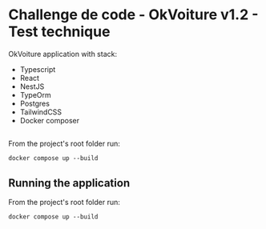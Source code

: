 # Challenge de code - OkVoiture v1.2 - Test technique

OkVoiture application with stack:
- Typescript
- React
- NestJS
- TypeOrm
- Postgres
- TailwindCSS
- Docker composer

## 
From the project's root folder run:
```
docker compose up --build
```
## Running the application
From the project's root folder run:
```
docker compose up --build
```